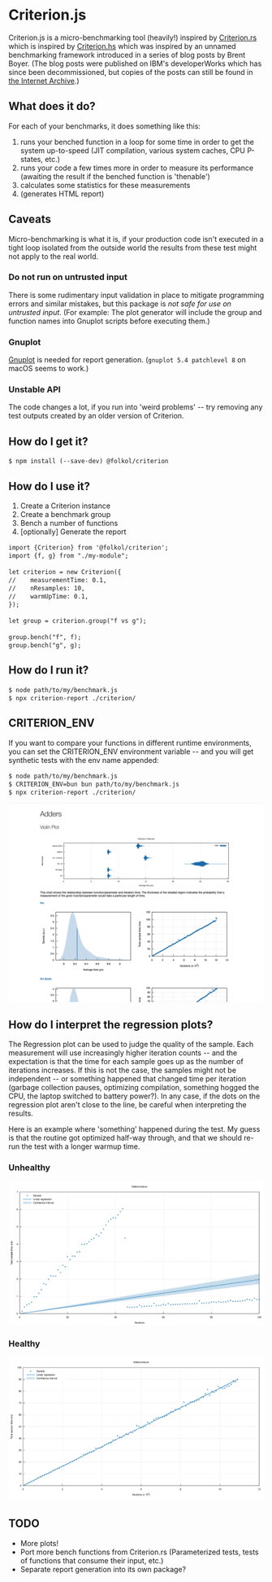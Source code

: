 # Criterion.js

Criterion.js is a micro-benchmarking tool (heavily!) inspired by [Criterion.rs](https://crates.io/crates/criterion) which is inspired by [Criterion.hs](https://crates.io/crates/criterion) which was inspired by an unnamed benchmarking framework introduced in a series of blog posts by Brent Boyer. (The blog posts were published on IBM's developerWorks which has since been decommissioned, but copies of the posts can still be found in [the Internet Archive](https://web.archive.org/web/20090213185454/https://www.ibm.com/developerWorks/java/library/j-benchmark2).)

## What does it do?

For each of your benchmarks, it does something like this:

1. runs your benched function in a loop for some time in order to get the system up-to-speed (JIT compilation, various system caches, CPU P-states, etc.)
2. runs your code a few times more in order to measure its performance (awaiting the result if the benched function is 'thenable')
3. calculates some statistics for these measurements
4. (generates HTML report)

## Caveats

Micro-benchmarking is what it is, if your production code isn't executed in a tight loop isolated from the outside world the results from these test might not apply to the real world.

### Do not run on untrusted input

There is some rudimentary input validation in place to mitigate programming errors and similar mistakes, but this package is *not safe for use on untrusted input*. (For example: The plot generator will include the group and function names into Gnuplot scripts before executing them.)

### Gnuplot

[Gnuplot](https://gnuplot.sourceforge.net) is needed for report generation. (`gnuplot 5.4 patchlevel 8` on macOS seems to work.)

### Unstable API

The code changes a lot, if you run into 'weird problems' -- try removing any test outputs created by an older version of Criterion.

## How do I get it?

```
$ npm install (--save-dev) @folkol/criterion
```

## How do I use it?

1. Create a Criterion instance
2. Create a benchmark group
3. Bench a number of functions
4. [optionally] Generate the report

```
import {Criterion} from '@folkol/criterion';
import {f, g} from "./my-module";

let criterion = new Criterion({
//    measurementTime: 0.1,
//    nResamples: 10,
//    warmUpTime: 0.1,
});

let group = criterion.group("f vs g");

group.bench("f", f);
group.bench("g", g);
```


## How do I run it?

```
$ node path/to/my/benchmark.js
$ npx criterion-report ./criterion/
```

## CRITERION_ENV

If you want to compare your functions in different runtime environments, you can set the CRITERION_ENV environment variable -- and you will get synthetic tests with the env name appended:

```
$ node path/to/my/benchmark.js
$ CRITERION_ENV=bun bun path/to/my/benchmark.js
$ npx criterion-report ./criterion/
```

![CRITERION_ENV example](https://github.com/folkol/criterion.js/raw/master/criterion_env_example.png)

## How do I interpret the regression plots?

The Regression plot can be used to judge the quality of the sample. Each measurement will use increasingly higher iteration counts -- and the expectation is that the time for each sample goes up as the number of iterations increases. If this is not the case, the samples might not be independent -- or something happened that changed time per iteration (garbage collection pauses, optimizing compilation, something hogged the CPU, the laptop switched to battery power?). In any case, if the dots on the regression plot aren't close to the line, be careful when interpreting the results.

Here is an example where 'something' happened during the test. My guess is that the routine got optimized half-way through, and that we should re-run the test with a longer warmup time.

### Unhealthy

![Unhealthy](https://raw.githubusercontent.com/folkol/criterion.js/refs/heads/master/regression_compile.svg)

### Healthy

![Healthy](https://raw.githubusercontent.com/folkol/criterion.js/refs/heads/master/regression_nocompile.svg)


## TODO

- More plots!
- Port more bench functions from Criterion.rs (Parameterized tests, tests of functions that consume their input, etc.)
- Separate report generation into its own package?
